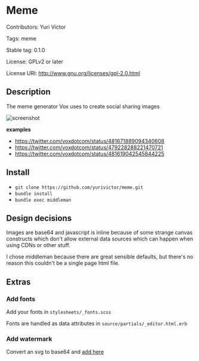 # Meme

Contributors: Yuri Victor

Tags: meme

Stable tag: 0.1.0

License: GPLv2 or later

License URI: http://www.gnu.org/licenses/gpl-2.0.html

## Description

The meme generator Vox uses to create social sharing images

![screenshot](https://raw.githubusercontent.com/yurivictor/meme/master/source/images/screenshot.png)

**examples**
* https://twitter.com/voxdotcom/status/481671889094340608
* https://twitter.com/voxdotcom/status/479228288221470721
* https://twitter.com/voxdotcom/status/481619042545844225

## Install

* `git clone https://github.com/yurivictor/meme.git`
* `bundle install`
* `bundle exec middleman`


## Design decisions

Images are base64 and javascript is inline because of some strange canvas constructs which don't allow external data sources which can happen when using CDNs or other stuff.

I chose middleman because there are great sensible defaults, but there's no reason this couldn't be a single page html file.


## Extras

### Add fonts
Add your fonts in `stylesheets/_fonts.scss`

Fonts are handled as data attributes in `source/partials/_editor.html.erb`

### Add watermark

Convert an svg to base64 and [add here](https://github.com/yurivictor/meme/blob/master/source/partials/_javascripts.html.erb#L158)
